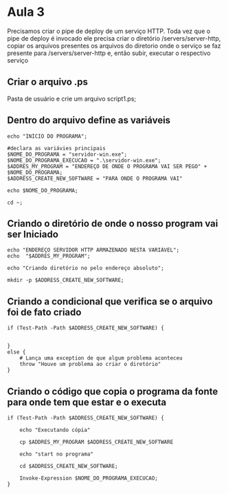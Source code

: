 # Aula 3

Precisamos criar o pipe de deploy de um serviço HTTP. Toda vez que o pipe de deploy é invocado ele precisa criar o diretório /servers/server-http, copiar os arquivos presentes os arquivos do diretorio onde o serviço se faz presente para /servers/server-http e, então subir, executar o respectivo serviço

## Criar o arquivo .ps

Pasta de usuário e crie um arquivo script1.ps;

## Dentro do arquivo define as variáveis

```
echo "INÍCIO DO PROGRAMA";

#declara as variávies principais
$NOME_DO_PROGRAMA = "servidor-win.exe";
$NOME_DO_PROGRAMA_EXECUCAO = ".\servidor-win.exe";
$ADDRES_MY_PROGRAM = "ENDEREÇO DE ONDE O PROGRAMA VAI SER PEGO" + $NOME_DO_PROGRAMA;
$ADDRESS_CREATE_NEW_SOFTWARE = "PARA ONDE O PROGRAMA VAI"

echo $NOME_DO_PROGRAMA;

cd ~;

```

## Criando o diretório de onde o nosso program vai ser Iniciado

```
echo "ENDEREÇO SERVIDOR HTTP ARMAZENADO NESTA VARIÁVEL";
echo  "$ADDRES_MY_PROGRAM";

echo "Criando diretório no pelo endereço absoluto";

mkdir -p $ADDRESS_CREATE_NEW_SOFTWARE;
```


## Criando a condicional que verifica se o arquivo foi de fato criado

```
if (Test-Path -Path $ADDRESS_CREATE_NEW_SOFTWARE) {


}
else {
    # Lança uma exception de que algum problema aconteceu
    throw "Houve um problema ao criar o diretório"
}
```


## Criando o código que copia o programa da fonte para onde tem que estar e o executa

```
if (Test-Path -Path $ADDRESS_CREATE_NEW_SOFTWARE) {

    echo "Executando cópia"

    cp $ADDRES_MY_PROGRAM $ADDRESS_CREATE_NEW_SOFTWARE

    echo "start no programa"

    cd $ADDRESS_CREATE_NEW_SOFTWARE;

    Invoke-Expression $NOME_DO_PROGRAMA_EXECUCAO;
}
```